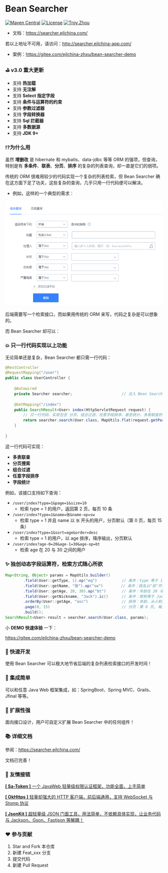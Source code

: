 # Bean Searcher

[![Maven Central](https://maven-badges.herokuapp.com/maven-central/com.ejlchina/bean-searcher/badge.svg)](https://maven-badges.herokuapp.com/maven-central/com.ejlchina/bean-searcher/)
[![License](https://img.shields.io/badge/license-Apache%202-4EB1BA.svg)](https://www.apache.org/licenses/LICENSE-2.0.html)
[![Troy.Zhou](https://img.shields.io/badge/%E4%BD%9C%E8%80%85-ejlchina-orange.svg)](https://github.com/ejlchina)

* 文档：https://searcher.ejlchina.com/
 
 若以上地址不可用，请访问：http://searcher.ejlchina-app.com/

* 案例：https://gitee.com/ejlchina-zhxu/bean-searcher-demo

### ⛳ v3.0 重大更新

* 支持 **热加载**
* 支持 **无注解**
* 支持 **Select 指定字段**
* 支持 **条件与运算符的约束**
* 支持 **参数过滤器**
* 支持 **字段转换器**
* 支持 **Sql 拦截器**
* 支持 **多数据源**
* 支持 **JDK 9+**

### ⁉️为什么用

虽然 **增删改** 是 hibernate 和 mybatis、data-jdbc 等等 ORM 的强项，但查询，特别是有 **多条件**、**联表**、**分页**、**排序** 的复杂的列表查询，却一直是它们的弱项。

传统的 ORM 很难用较少的代码实现一个复杂的列表检索，但 Bean Searcher 确在这方面下足了功夫，这些复杂的查询，几乎只用一行代码便可以解决。

* 例如，这样的一个典型的需求：

![](./assets/case.png)

后端需要写一个检索接口，而如果用传统的 ORM 来写，代码之复杂是可以想象的。

而 Bean Searcher 却可以：

### 💥 只一行代码实现以上功能

无论简单还是复杂，Bean Searcher 都只需一行代码：

```java
@RestController
@RequestMapping("/user")
public class UserController {

    @Autowired
    private Searcher searcher;                      // 注入 Bean Searcher 的检索器

    @GetMapping("/index")
    public SearchResult<User> index(HttpServletRequest request) {
        // 只一行代码，实现包含 分页、组合过滤、任意字段排序、甚至统计、多表联查的 复杂检索功能
        return searcher.search(User.class, MapUtils.flat(request.getParameterMap()));
    }
	
}
```

这一行代码可实现：

* **多表联查**
* **分页搜索**
* **组合过滤**
* **任意字段排序**
* **字段统计**

例如，该接口支持如下查询：

* `/user/index?type=1&page=1&size=10`
  - 检索 type = 1 的用户，返回第 2 页，每页 10 条
* `/user/index?type=1&name=张&name-op=sw`
  - 检索 type = 1 并且 name 以 `张` 开头的用户，分页默认（第 0 页，每页 15 条）
* `/user/index?type=1&sort=age&order=desc`
  - 检索 type = 1 的用户，以 age 排序，降序输出，分页默认
* `/user/index?age-0=20&age-1=30&age-op=bt`
  - 检索 age 在 20 与 30 之间的用户

### ✨ 独创动态字段运算符，检索方式随心所欲

```java
Map<String, Object> params = MapUtils.builder()
        .field(User::getType, 1).op("eq")           // 条件：type 等于 1
        .field(User::getName, "张").op("sw")        // 条件：姓名以"张"开头
        .field(User::getAge, 20, 30).op("bt")       // 条件：年龄在 20 与 30 之间
        .field(User::getNickname, "Jack").ic()      // 条件：昵称等于 Jack, 忽略大小写
        .orderBy(User::getAge, "asc")               // 排序：年龄，从小到大
        .page(0, 15)                                // 分页：第 0 页, 每页 15 条
        .build();
SearchResult<User> result = searcher.search(User.class, params);
```

小 **DEMO 快速体验** 一下：

https://gitee.com/ejlchina-zhxu/bean-searcher-demo


### 🚀 快速开发

使用 Bean Searcher 可以极大地节省后端的复杂列表检索接口的开发时间！

### 🌱 集成简单

可以和任意 Java Web 框架集成，如：SpringBoot、Spring MVC、Grails、Jfinal 等等。

### 🔨 扩展性强

面向接口设计，用户可自定义扩展 Bean Searcher 中的任何组件！

### 📚 详细文档

参阅：https://searcher.ejlchina.com/

文档已完善！

### 🤝 友情接链

[**[ Sa-Token ]** 一个 JavaWeb 轻量级权限认证框架，功能全面，上手简单](https://github.com/dromara/Sa-Token)

[**[ OkHttps ]** 轻量却强大的 HTTP 客户端，前后端通用，支持 WebSocket 与 Stomp 协议](https://gitee.com/ejlchina-zhxu/okhttps)

[**[ JsonKit ]** 超轻量级 JSON 门面工具，用法简单，不依赖具体实现，让业务代码与 Jackson、Gson、Fastjson 等解耦！](https://gitee.com/ejlchina-zhxu/jsonkit)

### ❤️ 参与贡献

1.  Star and Fork 本仓库
2.  新建 Feat_xxx 分支
3.  提交代码
4.  新建 Pull Request



